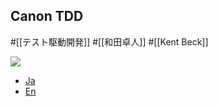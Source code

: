 ## Canon TDD
#[[テスト駆動開発]] #[[和田卓人]] #[[Kent Beck]]

![](https://cdn-ak.f.st-hatena.com/images/fotolife/t/t-wada/20240306/20240306130540.png)

- [Ja](https://t-wada.hatenablog.jp/entry/canon-tdd-by-kent-beck)
- [En](https://tidyfirst.substack.com/p/canon-tdd)